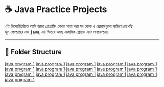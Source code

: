# ☕ Java Practice Projects

এই রিপোজিটরিতে আমি জাভা প্রোগ্রামিং শেখার সময় করা সব কোড ও প্রোগ্রামগুলো সাজিয়ে রেখেছি।  
মূল ফোল্ডারের নাম **`java`**, এর ভিতরে আছে একাধিক প্রোগ্রাম এবং সাবফোল্ডার।

---

## 📁 Folder Structure
[java program 1](User_Input_Example.java)
[java program 1](./Number_Type.java)
[java program 1](./Day_Name.java)
[java program 1](./Odd_Even.java)
[java program 1](./Switch.java)
[java program 1](./Operators/Arithematic.java)
[java program 1](./Operators/Assignment_Operators.java)
[java program 1](./Operators/Logical_Operators.java)
[java program 1](./Operators/relational_Operators.java)
[java program 1](./Operators/Unary_Operators.java)
[java program 1](./Loop/Do_While_Loop_.java)
[java program 1](./Loop/For_Loop.java)
[java program 1](./Loop/While_loop.java)
[java program 1](./Loop/loop_example.java)
[java program 1](./break_and_Continue_Statement/Break_example.java)
[java program 1](./break_and_Continue_Statement/Continue_example.java) 
